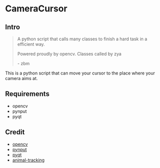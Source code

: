 # CameraCursor

## Intro

> A python script that calls many classes to finish a hard task in a efficient way.
>
> Powered proudly by opencv. Classes called by zya
>
> \- zbm

This is a python script that can move your cursor to the place where your camera aims at.

## Requirements

- opencv
- pynput
- pyqt

## Credit

- [opencv](https://github.com/opencv/opencv)
- [pynput](https://github.com/moses-palmer/pynput)
- [pyqt](https://pypi.org/project/PyQt5/)
- [animal-tracking](https://github.com/colinlaney/animal-tracking)
